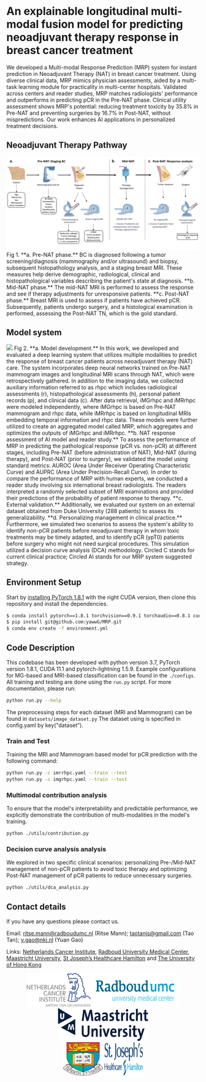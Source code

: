 # An explainable longitudinal multi-modal fusion model for predicting neoadjuvant therapy response in breast cancer treatment

We developed a Multi-modal Response Prediction (MRP) system for instant prediction in Neoadjuvant Therapy (NAT) in breast cancer treatment. Using diverse clinical data, MRP mimics physician assessments, aided by a multi-task learning module for practicality in multi-center hospitals. Validated across centers and reader studies, MRP matches radiologists' performance and outperforms in predicting pCR in the Pre-NAT phase. Clinical utility assessment shows MRP's potential: reducing treatment toxicity by 35.8% in Pre-NAT and preventing surgeries by 16.7% in Post-NAT, without mispredictions. Our work enhances AI applications in personalized treatment decisions.

## Neoadjuvant Therapy Pathway
<img src="https://github.com/yawwG/MRP/blob/main/figures/clinical_pathway.png"/>
Fig 1. **a. Pre-NAT phase.** BC is diagnosed following a tumor screening/diagnosis (mammography and/or ultrasound) and biopsy, subsequent histopathology analysis, and a staging breast MRI. These measures help derive demographic, radiological, clinical and histopathological variables describing the patient's state at diagnosis. **b. Mid-NAT phase.** The mid-NAT MRI is performed to assess the response and see if therapy adjustments for unresponsive patients. **c. Post-NAT phase.** Breast MRI is used to assess if patients have achieved pCR. Subsequently, patients undergo surgery, and a histological examination is performed, assessing the Post-NAT TN, which is the gold standard.  

## Model system
<img src="https://github.com/yawwG/MRP/blob/main/figures/structure.png"/>
Fig 2. **a. Model development.** In this work, we developed and evaluated a deep learning system that utilizes multiple modalities to predict the response of breast cancer patients across neoadjuvant therapy (NAT) care. The system incorporates deep neural networks trained on Pre-NAT mammogram images and longitudinal MRI scans through NAT, which were retrospectively gathered. In addition to the imaging data, we collected auxiliary information referred to as rhpc which includes radiological assessments (r), histopathological assessments (h), personal patient records (p), and clinical data (c).
After data retrieval, iMGrhpc and iMRrhpc were modeled independently, where iMGrhpc is based on Pre-NAT mammogram and rhpc data, while iMRrhpc is based on longitudinal MRIs embedding temporal information and rhpc data. These models were further utilized to create an aggregated model called MRP, which aggregates and optimizes the outputs of iMGrhpc and iMRrhpc.
**b. NAT response assessment of AI model and reader study.** To assess the performance of MRP in predicting the pathological response (pCR vs. non-pCR) at different stages, including Pre-NAT (before administration of NAT), Mid-NAT (during therapy), and Post-NAT (prior to surgery), we validated the model using standard metrics: AUROC (Area Under Receiver Operating Characteristic Curve) and AUPRC (Area Under Precision-Recall Curve). In order to compare the performance of MRP with human experts, we conducted a reader study involving six international breast radiologists. The readers interpreted a randomly selected subset of MRI examinations and provided their predictions of the probability of patient response to therapy. 
**c. External validation.** Additionally, we evaluated our system on an external dataset obtained from Duke University (288 patients) to assess its generalizability. 
**d. Personalizing management in clinical practice.** Furthermore, we simulated two scenarios to assess the system's ability to identify non-pCR patients before neoadjuvant therapy in whom toxic treatments may be timely adapted, and to identify pCR (ypT0) patients before surgery who might not need surgical procedures. This simulation utilized a decision curve analysis (DCA) methodology. Circled C stands for current clinical practice; Circled AI stands for our MRP system suggested strategy.

## Environment Setup
Start by [installing PyTorch 1.8.1](https://pytorch.org/get-started/locally/) with the right CUDA version, then clone this repository and install the dependencies.  

```bash
$ conda install pytorch==1.8.1 torchvision==0.9.1 torchaudio==0.8.1 cudatoolkit=11.1 -c pytorch
$ pip install git@github.com:yawwG/MRP.git
$ conda env create -f environment.yml
```

## Code Description
This codebase has been developed with python version 3.7, PyTorch version 1.8.1, CUDA 11.1 and pytorch-lightning 1.5.9. 
Example configurations for MG-based and MRI-based classification can be found in the `./configs`. 
All training and testing are done using the `run.py` script. For more documentation, please run: 

```bash 
python run.py --help
```

The preprocessing steps for each dataset (MRI and Mammogram) can be found in `datasets/image_dataset.py`
The dataset using is specified in config.yaml by key("dataset").

### Train and Test
Training the MRI and Mammogram based model for pCR prediction with the following command: 
```bash 
python run.py -c imrrhpc.yaml --train --test
python run.py -c imgrhpc.yaml --train --test
```

### Multimodal contribution analysis
To ensure that the model's interpretability and predictable performance, we explicitly demonstrate the contribution of multi-modalities in the model's training. 
```bash 
python ./utils/contribution.py
```

### Decision curve analysis analysis
We explored in two specific clinical scenarios: personalizing Pre-/Mid-NAT management of non-pCR patients to avoid toxic therapy and optimizing Post-NAT management of pCR patients to reduce unnecessary surgeries. 
```bash 
python ./utils/dca_analysis.py
```


## Contact details
If you have any questions please contact us. 

Email: ritse.mann@radboudumc.nl (Ritse Mann); taotanjs@gmail.com (Tao Tan); y.gao@nki.nl (Yuan Gao)

Links: [Netherlands Cancer Institute](https://www.nki.nl/), [Radboud University Medical Center](https://www.radboudumc.nl/en/patient-care), [Maastricht University](https://www.maastrichtuniversity.nl/nl), [St Joseph’s Healthcare Hamilton](https://www.stjoes.ca/) and [The University of Hong Kong](https://www.hku.hk/) 
<div align="center">
<img src="https://github.com/yawwG/Visualize-what-you-learn/blob/main/figures/NKI.png" width="166.98" height="87.12"/><img src="https://github.com/yawwG/Visualize-what-you-learn/blob/main/figures/RadboudUMC.png" width="231" height="87.12"/><img src="https://github.com/yawwG/Visualize-what-you-learn/blob/main/figures/Maastricht.png" width="237.6" height="87.12"/>  
 </div>
 <div align="center">
<img src="https://github.com/yawwG/Visualize-what-you-learn/blob/main/figures/hku.png" width="104" height="87.12"/> <img src="https://github.com/yawwG/MRP/blob/main/figures/st_joseph's.png" width="100" height="87.12"/>
 </div>
